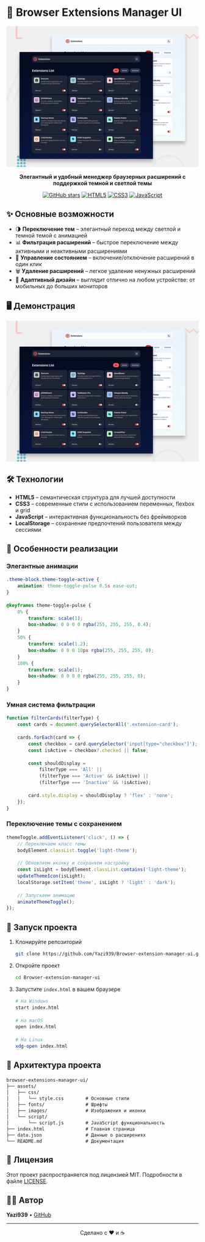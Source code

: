# 🚀 Browser Extensions Manager UI

<div align="center">
  <img src="./preview.jpg" alt="Browser Extensions Manager UI Preview" width="800px">
  
  <p align="center">
    <strong>Элегантный и удобный менеджер браузерных расширений с поддержкой темной и светлой темы</strong>
  </p>
  
  <p align="center">
    <a href="https://github.com/Yazi939/Browser-extension-manager-ui"><img src="https://img.shields.io/github/stars/Yazi939/Browser-extension-manager-ui?style=for-the-badge&color=C7231A" alt="GitHub stars"></a>
    <a href="#"><img src="https://img.shields.io/badge/HTML5-%23E34F26.svg?style=for-the-badge&logo=html5&logoColor=white" alt="HTML5"></a>
    <a href="#"><img src="https://img.shields.io/badge/CSS3-%231572B6.svg?style=for-the-badge&logo=css3&logoColor=white" alt="CSS3"></a>
    <a href="#"><img src="https://img.shields.io/badge/JavaScript-%23F7DF1E.svg?style=for-the-badge&logo=javascript&logoColor=black" alt="JavaScript"></a>
  </p>
</div>

## ✨ Основные возможности

- 🌗 **Переключение тем** – элегантный переход между светлой и темной темой с анимацией
- 📊 **Фильтрация расширений** – быстрое переключение между активными и неактивными расширениями
- 🔄 **Управление состоянием** – включение/отключение расширений в один клик
- 🗑️ **Удаление расширений** – легкое удаление ненужных расширений
- 📱 **Адаптивный дизайн** – выглядит отлично на любом устройстве: от мобильных до больших мониторов

## 🖥️ Демонстрация

<div align="center">
  <img src="./preview.jpg" alt="Демонстрация интерфейса" width="600px">
</div>

## 🛠️ Технологии

- **HTML5** – семантическая структура для лучшей доступности
- **CSS3** – современные стили с использованием переменных, flexbox и grid
- **JavaScript** – интерактивная функциональность без фреймворков
- **LocalStorage** – сохранение предпочтений пользователя между сессиями

## 🎯 Особенности реализации

### Элегантные анимации

```css
.theme-block.theme-toggle-active {
    animation: theme-toggle-pulse 0.5s ease-out;
}

@keyframes theme-toggle-pulse {
    0% {
        transform: scale(1);
        box-shadow: 0 0 0 0 rgba(255, 255, 255, 0.4);
    }
    50% {
        transform: scale(1.2);
        box-shadow: 0 0 0 10px rgba(255, 255, 255, 0);
    }
    100% {
        transform: scale(1);
        box-shadow: 0 0 0 0 rgba(255, 255, 255, 0);
    }
}
```

### Умная система фильтрации

```javascript
function filterCards(filterType) {
    const cards = document.querySelectorAll('.extension-card');
    
    cards.forEach(card => {
        const checkbox = card.querySelector('input[type="checkbox"]');
        const isActive = checkbox?.checked || false;
        
        const shouldDisplay = 
            filterType === 'All' || 
            (filterType === 'Active' && isActive) ||
            (filterType === 'Inactive' && !isActive);
            
        card.style.display = shouldDisplay ? 'flex' : 'none';
    });
}
```

### Переключение темы с сохранением

```javascript
themeToggle.addEventListener('click', () => {
    // Переключаем класс темы
    bodyElement.classList.toggle('light-theme');
    
    // Обновляем иконку и сохраняем настройку
    const isLight = bodyElement.classList.contains('light-theme');
    updateThemeIcon(isLight);
    localStorage.setItem('theme', isLight ? 'light' : 'dark');
    
    // Запускаем анимацию
    animateThemeToggle();
});
```

## 🚀 Запуск проекта

1. Клонируйте репозиторий
   ```bash
   git clone https://github.com/Yazi939/Browser-extension-manager-ui.git
   ```

2. Откройте проект
   ```bash
   cd Browser-extension-manager-ui
   ```

3. Запустите `index.html` в вашем браузере
   ```bash
   # На Windows
   start index.html
   
   # На macOS
   open index.html
   
   # На Linux
   xdg-open index.html
   ```

## 📐 Архитектура проекта

```
browser-extensions-manager-ui/
├── assets/
│   ├── css/
│   │   └── style.css        # Основные стили
│   ├── fonts/               # Шрифты
│   ├── images/              # Изображения и иконки
│   └── script/
│       └── script.js        # JavaScript функциональность
├── index.html               # Главная страница
├── data.json                # Данные о расширениях
└── README.md                # Документация
```


## 📄 Лицензия

Этот проект распространяется под лицензией MIT. Подробности в файле [LICENSE](LICENSE).

## 👨‍💻 Автор

**Yazi939** • [GitHub](https://github.com/Yazi939) 

---

<div align="center">
  <p>Сделано с ❤️ и ☕</p>
  
</div>
